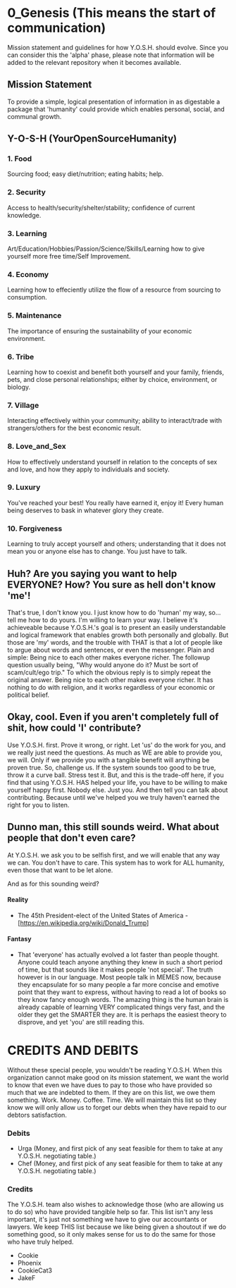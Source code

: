 # 0_Genesis (This means the start of communication)
Mission statement and guidelines for how Y.O.S.H. should evolve. Since you can consider this the 'alpha' phase, please note that information will be added to the relevant repository when it becomes available.

## Mission Statement
To provide a simple, logical presentation of information in as digestable a package that 'humanity' could provide which enables personal, social, and communal growth.

## Y-O-S-H (YourOpenSourceHumanity)

### 1. Food
Sourcing food; easy diet/nutrition; eating habits; help.

### 2. Security
Access to health/security/shelter/stability; confidence of current knowledge.

### 3. Learning
Art/Education/Hobbies/Passion/Science/Skills/Learning how to give yourself more free time/Self Improvement.

### 4. Economy
Learning how to effeciently utilize the flow of a resource from sourcing to consumption.

### 5. Maintenance
The importance of ensuring the sustainability of your economic environment.

### 6. Tribe
Learning how to coexist and benefit both yourself and your family, friends, pets, and close personal relationships; either by choice, environment, or biology.

### 7. Village
Interacting effectively within your community; ability to interact/trade with strangers/others for the best economic result.

### 8. Love_and_Sex
How to effectively understand yourself in relation to the concepts of sex and love, and how they apply to individuals and society.

### 9. Luxury
You've reached your best! You really have earned it, enjoy it! Every human being deserves to bask in whatever glory they create.

### 10. Forgiveness
Learning to truly accept yourself and others; understanding that it does not mean you or anyone else has to change. You just have to talk.

## Huh? Are you saying you want to help EVERYONE? How? You sure as hell don't know 'me'!
That's true, I don't know you. I just know how to do 'human' my way, so... tell me how to do yours. I'm willing to learn your way. I believe it's achieveable because Y.O.S.H.'s goal is to present an easily understandable and logical framework that enables growth both personally and globally. But those are 'my' words, and the trouble with THAT is that a lot of people like to argue about words and sentences, or even the messenger.
Plain and simple: Being nice to each other makes everyone richer.
The followup question usually being, "Why would anyone do it? Must be sort of scam/cult/ego trip."
To which the obvious reply is to simply repeat the original answer. Being nice to each other makes everyone richer. It has nothing to do with religion, and it works regardless of your economic or political belief.

## Okay, cool. Even if you aren't completely full of shit, how could 'I' contribute?
Use Y.O.S.H. first. Prove it wrong, or right. Let 'us' do the work for you, and we really just need the questions. As much as WE are able to provide you, we will. Only if we provide you with a tangible benefit will anything be proven true. So, challenge us. If the system sounds too good to be true, throw it a curve ball. Stress test it. But, and this is the trade-off here, if you find that using Y.O.S.H. HAS helped your life, you have to be willing to make yourself happy first. Nobody else. Just you. And then tell you can talk about contributing. Because until we've helped you we truly haven't earned the right for you to listen.

## Dunno man, this still sounds weird. What about people that don't even care?
At Y.O.S.H. we ask you to be selfish first, and we will enable that any way we can. You don't have to care. This system has to work for ALL humanity, even those that want to be let alone.

And as for this sounding weird?

#### Reality
* The 45th President-elect of the United States of America - [https://en.wikipedia.org/wiki/Donald_Trump]

#### Fantasy
* That 'everyone' has actually evolved a lot faster than people thought. Anyone could teach anyone anything they knew in such a short period of time, but that sounds like it makes people 'not special'. The truth however is in our language. Most people talk in MEMES now, because they encapsulate for so many people a far more concise and emotive point that they want to express, without having to read a lot of books so they know fancy enough words. The amazing thing is the human brain is already capable of learning VERY complicated things very fast, and the older they get the SMARTER they are. It is perhaps the easiest theory to disprove, and yet 'you' are still reading this.

# CREDITS AND DEBITS

Without these special people, you wouldn't be reading Y.O.S.H.
When this organization cannot make good on its mission statement, we want the world to know that even we have dues to pay to those who have provided so much that we are indebted to them. If they are on this list, we owe them something. Work. Money. Coffee. Time. We will maintain this list so they know we will only allow us to forget our debts when they have repaid to our debtors satisfaction.

### Debits

* Urga (Money, and first pick of any seat feasible for them to take at any Y.O.S.H. negotiating table.)
* Chef (Money, and first pick of any seat feasible for them to take at any Y.O.S.H. negotiating table.)

### Credits

The Y.O.S.H. team also wishes to acknowledge those (who are allowing us to do so) who have provided tangible help so far. This list isn't any less important, it's just not something we have to give our accountants or lawyers. We keep THIS list because we like being given a shoutout if we do something good, so it only makes sense for us to do the same for those who have truly helped.

* Cookie
* Phoenix
* CookieCat3
* JakeF
